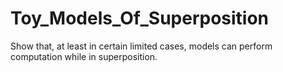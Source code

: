 # Toy_Models_Of_Superposition
Show that, at least in certain limited cases, models can perform computation while in superposition.
